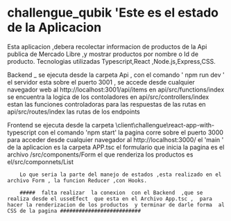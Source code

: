 ﻿# challengue_qubik  'Este es el estado  de la Aplicacion 
 
 Esta aplicacion ,debera  recolectar  informacion de productos de la  Api publica de Mercado Libre ,y mostrar  productos por nombre o Id de producto.
 Tecnologias  utilizadas  Typescript,React ,Node.js,Express,CSS.
 
 Backend _  se  ejecuta desde  la carpeta Api , con el comando ' npm run dev '
            el servidor esta sobre el puerto 3001 , se accede  desde cualquier navegador web  al http://localhost:3001/api/items
           en api/src/functions/index  se encuentra la logica de los contoladores 
           en api/src/controllers/index  estan  las funciones controladoras para  las respuestas de las rutas
           en api/src/routes/index  las rutas de los endpoints
           
Frontend 
        se ejecuta  desde la carpeta \client\challengue\react-app-with-typescript  con el comando  'npm start'
        la pagina corre sobre el puerto 3000  para acceder desde cualquier navegador  al http://localhost:3000/
        el 'main ' de la aplicacion es la carpeta APP.tsc
        el  formulario que inicia la pagina es el archivo  /src/components/Form
        el que renderiza los productos es el/src/componnets/List
        
        Lo que seria la parte del manejo de estados ,esta realizado en el archivo Form , la funcion Reducer ,con Hooks.
        
        #####  falta realizar  la conexion  con el Backend  ,que se realiza desde el usseEfect  que esta en el Archivo App.tsc ,  para hacer la renderizacion de los productos  y terminar de darle forma  al  CSS de la pagina ##########################



           
